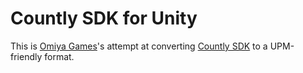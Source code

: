 # Countly SDK for Unity

This is [Omiya Games](https://www.omiyagames.com/)'s attempt at converting [Countly SDK](https://github.com/Countly/countly-sdk-unity) to a UPM-friendly format.
